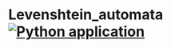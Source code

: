 # Levenshtein_automata [![Python application](https://github.com/PenguinRage/Words_of_Similarity/actions/workflows/python-app.yml/badge.svg)](https://github.com/PenguinRage/Words_of_Similarity/actions/workflows/python-app.yml)
